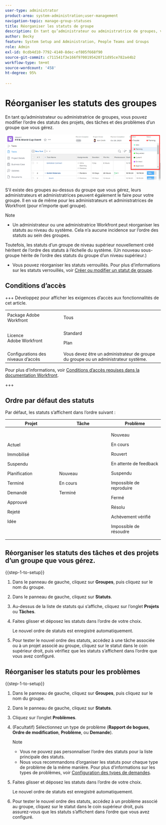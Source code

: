 ```yaml
---
user-type: administrator
product-area: system-administration;user-management
navigation-topic: manage-group-statuses
title: Réorganiser les statuts de groupe
description: En tant qu’administrateur ou administratrice de groupes, vous pouvez modifier l’ordre des statuts des projets, des tâches et des problèmes d’un groupe que vous gérez.
author: Becky
feature: System Setup and Administration, People Teams and Groups
role: Admin
exl-id: 0cdb4d10-7792-4140-8dec-ef805f668f90
source-git-commit: c711541f3e166f9700195420711d95ce782a44b2
workflow-type: tm+mt
source-wordcount: '458'
ht-degree: 95%

---
```


# Réorganiser les statuts des groupes

En tant qu’administrateur ou administratrice de groupes, vous pouvez modifier l’ordre des statuts des projets, des tâches et des problèmes d’un groupe que vous gérez.

<!--
The system version of this snippet mentions a single group because a sysadmin call also reorder statuses there. Group admin version of this article is still needed.
-->

![États](assets/statuses.png)

S’il existe des groupes au-dessus du groupe que vous gérez, leurs administrateurs et administratrices peuvent également le faire pour votre groupe. Il en va de même pour les administrateurs et administratrices de Workfront (pour n’importe quel groupe).

>[!NOTE]
>
>* Un administrateur ou une administratrice Workfront peut réorganiser les statuts au niveau du système. Cela n’a aucune incidence sur l’ordre des statuts au sein des groupes.
>
>  Toutefois, les statuts d’un groupe de niveau supérieur nouvellement créé héritent de l’ordre des statuts à l’échelle du système. (Un nouveau sous-groupe hérite de l’ordre des statuts du groupe d’un niveau supérieur.)
>
>* Vous pouvez réorganiser les statuts verrouillés. Pour plus d’informations sur les statuts verrouillés, voir [Créer ou modifier un statut de groupe](../../../administration-and-setup/manage-groups/manage-group-statuses/create-or-edit-a-group-status.md).

## Conditions d’accès

+++ Développez pour afficher les exigences d’accès aux fonctionnalités de cet article.

<table style="table-layout:auto"> 
 <col> 
 <col> 
 <tbody> 
  <tr> 
   <td>Package Adobe Workfront</td> 
   <td><p>Tous</p></td> 
  </tr> 
  <tr> 
   <td>Licence Adobe Workfront</td> 
   <td><p>Standard</p>
       <p>Plan</p></td>
  </tr>
  <tr> 
   <td>Configurations des niveaux d’accès</td> 
   <td>Vous devez être un administrateur de groupe du groupe ou un administrateur système.</td>
  </tr>
 </tbody> 
</table>

Pour plus d’informations, voir [Conditions d’accès requises dans la documentation Workfront](/help/quicksilver/administration-and-setup/add-users/access-levels-and-object-permissions/access-level-requirements-in-documentation.md).

+++

## Ordre par défaut des statuts

Par défaut, les statuts s’affichent dans l’ordre suivant :

<table style="table-layout:auto"> 
 <col> 
 <col> 
 <col> 
 <thead> 
  <tr> 
   <th width="33.33%">Projet</th> 
   <th width="33.33%">Tâche</th> 
   <th width="33.33%">Problème</th> 
  </tr> 
 </thead> 
 <tbody> 
  <tr> 
   <td> 
     <p>Actuel</p> 
     <p>Immobilisé</p> 
     <p> Suspendu </p> 
     <p> Planification </p> 
     <p> Terminé </p> 
     <p> Demandé </p> 
     <p> Approuvé </p> 
     <p> Rejeté </p> 
     <p> Idée </p> 
   </td> 
   <td> 
     <p>Nouveau</p> 
     <p>En cours</p> 
     <p>Terminé</p> 
   </td> 
   <td> 
     <p>Nouveau</p> 
     <p>En cours</p> 
     <p>Rouvert</p> 
     <p>En attente de feedback</p> 
     <p>Suspendu</p> 
     <p>Impossible de reproduire</p> 
     <p>Fermé</p> 
     <p>Résolu</p> 
     <p>Achèvement vérifié</p> 
     <p>Impossible de résoudre</p> 
   </td> 
  </tr> 
 </tbody> 
</table>

## Réorganiser les statuts des tâches et des projets d’un groupe que vous gérez.

{{step-1-to-setup}}

1. Dans le panneau de gauche, cliquez sur **Groupes**, puis cliquez sur le nom du groupe.
1. Dans le panneau de gauche, cliquez sur **Statuts**.
1. Au-dessus de la liste de statuts qui s’affiche, cliquez sur l’onglet **Projets** ou **Tâches**.

1. Faites glisser et déposez les statuts dans l’ordre de votre choix.

   Le nouvel ordre de statuts est enregistré automatiquement.

1. Pour tester le nouvel ordre des statuts, accédez à une tâche associée ou à un projet associé au groupe, cliquez sur le statut dans le coin supérieur droit, puis vérifiez que les statuts s’affichent dans l’ordre que vous avez configuré.

## Réorganiser les statuts pour les problèmes

{{step-1-to-setup}}

1. Dans le panneau de gauche, cliquez sur **Groupes**, puis cliquez sur le nom du groupe.
1. Dans le panneau de gauche, cliquez sur **Statuts**.
1. Cliquez sur l’onglet **Problèmes**.
1. (Facultatif) Sélectionnez un type de problème (**Rapport de bogues**, **Ordre de modification**, **Problème**, ou **Demande**).

   >[!NOTE]
   >
   >* Vous ne pouvez pas personnaliser l’ordre des statuts pour la liste principale des statuts.
   >* Nous vous recommandons d’organiser les statuts pour chaque type de problème de la même manière. Pour plus d’informations sur les types de problèmes, voir [Configuration des types de demandes](../../../administration-and-setup/set-up-workfront/configure-system-defaults/configure-request-types.md).

1. Faites glisser et déposez les statuts dans l’ordre de votre choix.

   Le nouvel ordre de statuts est enregistré automatiquement.

1. Pour tester le nouvel ordre des statuts, accédez à un problème associé au groupe, cliquez sur le statut dans le coin supérieur droit, puis assurez-vous que les statuts s’affichent dans l’ordre que vous avez configuré.
